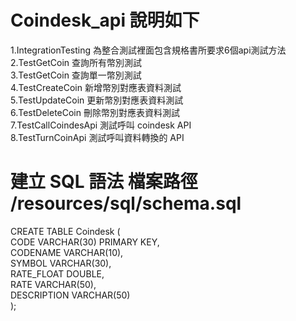 # Coindesk_api 說明如下
  1.IntegrationTesting 為整合測試裡面包含規格書所要求6個api測試方法<br> 
  2.TestGetCoin 查詢所有幣別測試<br> 
  3.TestGetCoin 查詢單一幣別測試<br> 
  4.TestCreateCoin 新增幣別對應表資料測試<br> 
  5.TestUpdateCoin 更新幣別對應表資料測試<br> 
  6.TestDeleteCoin 刪除幣別對應表資料測試<br> 
  7.TestCallCoindesApi 測試呼叫 coindesk API <br> 
  8.TestTurnCoinApi 測試呼叫資料轉換的 API <br> 

建立 SQL 語法 檔案路徑 /resources/sql/schema.sql
======================================================
   CREATE TABLE Coindesk (<br> 
          CODE VARCHAR(30) PRIMARY KEY,<br> 
          CODENAME VARCHAR(10),<br> 
          SYMBOL  VARCHAR(30),<br> 
          RATE_FLOAT DOUBLE,<br> 
          RATE  VARCHAR(50),<br> 
          DESCRIPTION VARCHAR(50)<br> 
      );<br> 
